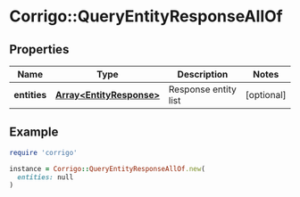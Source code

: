 # Corrigo::QueryEntityResponseAllOf

## Properties

| Name | Type | Description | Notes |
| ---- | ---- | ----------- | ----- |
| **entities** | [**Array&lt;EntityResponse&gt;**](EntityResponse.md) | Response entity list | [optional] |

## Example

```ruby
require 'corrigo'

instance = Corrigo::QueryEntityResponseAllOf.new(
  entities: null
)
```

